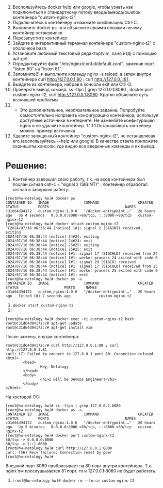 1. Воспользуйтесь docker help или google, чтобы узнать как подключиться к стандартному потоку ввода/вывода/ошибок контейнера "custom-nginx-t2".
1. Подключитесь к контейнеру и нажмите комбинацию Ctrl-C.
1. Выполните docker ps -a и объясните своими словами почему контейнер остановился.
1. Перезапустите контейнер
1. Зайдите в интерактивный терминал контейнера "custom-nginx-t2" с оболочкой bash.
1. Установите любимый текстовый редактор(vim, nano итд) с помощью apt-get.
1. Отредактируйте файл "/etc/nginx/conf.d/default.conf", заменив порт "listen 80" на "listen 81".
1. Запомните(!) и выполните команду nginx -s reload, а затем внутри контейнера curl http://127.0.0.1:80 ; curl http://127.0.0.1:81.
1. Выйдите из контейнера, набрав в консоли exit или Ctrl-D.
1. Проверьте вывод команд: ss -tlpn | grep 127.0.0.1:8080 , docker port custom-nginx-t2, curl http://127.0.0.1:8080. Кратко объясните суть возникшей проблемы.
1. * Это дополнительное, необязательное задание. Попробуйте самостоятельно исправить конфигурацию контейнера, используя доступные источники в интернете. Не изменяйте конфигурацию nginx и не удаляйте контейнер. 1.1.1.1.Останавливать контейнер можно. пример источника
1. Удалите запущенный контейнер "custom-nginx-t2", не останавливая его.(воспользуйтесь --help или google)
В качестве ответа приложите скриншоты консоли, где видно все введенные команды и их вывод.

# Решение: 
1. Контейнер завершил свою работу, т.к. на вход контейнера был послан сигнал cntl-c = "signal 2 (SIGINT)" . Контейнер отработал сигнал и завершил работу.

```
[root@hw-netology hw]# docker ps
CONTAINER ID   IMAGE                COMMAND                  CREATED        STATUS         PORTS                                   NAMES
c31d64d94172   custom_nginx:1.0.0   "/docker-entrypoint.…"   20 hours ago   Up 4 seconds   0.0.0.0:8080->80/tcp, :::8080->80/tcp   custom-nginx-t2
[root@hw-netology hw]# docker attach custom-nginx-t2
^C2024/07/16 06:38:44 [notice] 1#1: signal 2 (SIGINT) received, exiting
2024/07/16 06:38:44 [notice] 24#24: exiting
2024/07/16 06:38:44 [notice] 24#24: exit
2024/07/16 06:38:44 [notice] 25#25: exiting
2024/07/16 06:38:44 [notice] 25#25: exit
2024/07/16 06:38:44 [notice] 1#1: signal 17 (SIGCHLD) received from 24
2024/07/16 06:38:44 [notice] 1#1: worker process 24 exited with code 0
2024/07/16 06:38:44 [notice] 1#1: signal 29 (SIGIO) received
2024/07/16 06:38:44 [notice] 1#1: signal 17 (SIGCHLD) received from 25
2024/07/16 06:38:44 [notice] 1#1: worker process 25 exited with code 0
2024/07/16 06:38:44 [notice] 1#1: exit
[root@hw-netology hw]# docker ps -a
CONTAINER ID   IMAGE                COMMAND                  CREATED        STATUS                     PORTS     NAMES
c31d64d94172   custom_nginx:1.0.0   "/docker-entrypoint.…"   20 hours ago   Exited (0) 7 seconds ago             custom-nginx-t2
```

1. `docker start custom-nginx-t2`
1. 
```
[root@hw-netology hw]# docker exec -ti custom-nginx-t2 bash
root@c31d64d94172:/# apt-get update
root@c31d64d94172:/# apt-get install vim
```

После замены, внутри контейнера:
```
root@c31d64d94172:/# curl http://127.0.0.1:80 ; curl http://127.0.0.1:81
curl: (7) Failed to connect to 127.0.0.1 port 80: Connection refused
<html>
        <head>
                Hey, Netology
        </head>
        <body>
                <h1>I will be DevOps Engineer!</h1>
        </body>
</html>
```

На хостовой ОС:
```
[root@hw-netology hw]# ss -tlpn | grep 127.0.0.1:8080
[root@hw-netology hw]# docker ps -a
CONTAINER ID   IMAGE                COMMAND                  CREATED        STATUS         PORTS                                   NAMES
c31d64d94172   custom_nginx:1.0.0   "/docker-entrypoint.…"   20 hours ago   Up 5 minutes   0.0.0.0:8080->80/tcp, :::8080->80/tcp   custom-nginx-t2
[root@hw-netology hw]# docker port custom-nginx-t2
80/tcp -> 0.0.0.0:8080
80/tcp -> [::]:8080
[root@hw-netology hw]# curl http://127.0.0.1:8080
curl: (56) Recv failure: Connection reset by peer
[root@hw-netology hw]#
```

Внешний порт 8080 пробрасывает на 80 порт внутри контейнера. Т.к. nginx'ом прослушывается 81 порт, то и 127.0.0.1:8080 не будет работать. 

1. `[root@hw-netology hw]# docker rm --force custom-nginx-t2`
